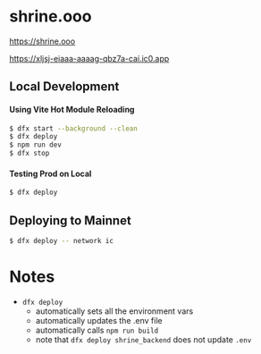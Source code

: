 # shrine.ooo

<https://shrine.ooo>

<https://xljsj-eiaaa-aaaag-qbz7a-cai.ic0.app>


## Local Development
#### Using Vite Hot Module Reloading
```bash
$ dfx start --background --clean
$ dfx deploy
$ npm run dev
$ dfx stop
```

#### Testing Prod on Local
```bash
$ dfx deploy
```


## Deploying to Mainnet
```bash
$ dfx deploy -- network ic
```

# Notes
- `dfx deploy`
  - automatically sets all the environment vars
  - automatically updates the .env file
  - automatically calls `npm run build`
  - note that `dfx deploy shrine_backend` does not update `.env`

